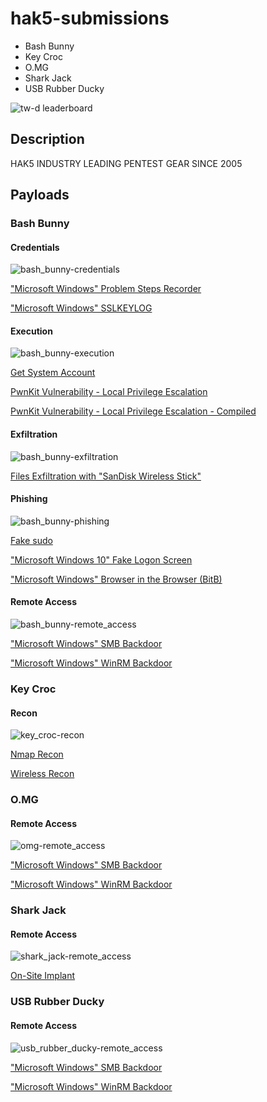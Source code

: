 # hak5-submissions

- Bash Bunny
- Key Croc
- O.MG
- Shark Jack
- USB Rubber Ducky

![tw-d leaderboard](./readme_files/leaderboard.png "tw-d leaderboard")

## Description

HAK5 INDUSTRY LEADING PENTEST GEAR SINCE 2005

## Payloads

### Bash Bunny

#### Credentials

![bash_bunny-credentials](./readme_files/bash_bunny/credentials.png "bash_bunny-credentials")

["Microsoft Windows" Problem Steps Recorder](./bashbunny-payloads/credentials/win_problemstepsrecorder/)

["Microsoft Windows" SSLKEYLOG](./bashbunny-payloads/credentials/win_sslkeylog/)

#### Execution

![bash_bunny-execution](./readme_files/bash_bunny/execution.png "bash_bunny-execution")

[Get System Account](./bashbunny-payloads/execution/Get-System/)

[PwnKit Vulnerability - Local Privilege Escalation](./bashbunny-payloads/execution/PwnKit_LPE/)

[PwnKit Vulnerability - Local Privilege Escalation - Compiled](./bashbunny-payloads/execution/PwnKit_LPE_Compiled/)

#### Exfiltration

![bash_bunny-exfiltration](./readme_files/bash_bunny/exfiltration.png "bash_bunny-exfiltration")

[Files Exfiltration with "SanDisk Wireless Stick"](./bashbunny-payloads/exfiltration/SanDisk-Wireless-Stick_Exfiltration/)

#### Phishing

![bash_bunny-phishing](./readme_files/bash_bunny/phishing.png "bash_bunny-phishing")

[Fake sudo](./bashbunny-payloads/phishing/fake-sudo/)

["Microsoft Windows 10" Fake Logon Screen](./bashbunny-payloads/phishing/windows10_fakelogonscreen/)

["Microsoft Windows" Browser in the Browser (BitB)](./bashbunny-payloads/phishing/windows_browser-in-the-browser/)

#### Remote Access

![bash_bunny-remote_access](./readme_files/bash_bunny/remote_access.png "bash_bunny-remote_access")

["Microsoft Windows" SMB Backdoor](./bashbunny-payloads/remote_access/win_smb-backdoor/)

["Microsoft Windows" WinRM Backdoor](./bashbunny-payloads/remote_access/win_winrm-backdoor/)

### Key Croc

#### Recon

![key_croc-recon](./readme_files/key_croc/recon.png "key_croc-recon")

[Nmap Recon](./keycroc-payloads/recon/nmap_recon/)

[Wireless Recon](./keycroc-payloads/recon/wireless_recon/)

### O.MG

#### Remote Access

![omg-remote_access](./readme_files/omg/remote_access.png "omg-remote_access")

["Microsoft Windows" SMB Backdoor](./omg-payloads/remote_access/win_smb-backdoor/)

["Microsoft Windows" WinRM Backdoor](./omg-payloads/remote_access/win_winrm-backdoor/)

### Shark Jack

#### Remote Access

![shark_jack-remote_access](./readme_files/shark_jack/remote_access.png "shark_jack-remote_access")

[On-Site Implant](./sharkjack-payloads/remote_access/On-Site%20Implant/)

### USB Rubber Ducky

#### Remote Access

![usb_rubber_ducky-remote_access](./readme_files/usb_rubber_ducky/remote_access.png "usb_rubber_ducky-remote_access")

["Microsoft Windows" SMB Backdoor](./usbrubberducky-payloads/remote_access/win_smb-backdoor/)

["Microsoft Windows" WinRM Backdoor](./usbrubberducky-payloads/remote_access/win_winrm-backdoor/)
